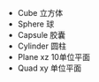  - Cube         立方体
 - Sphere       球    
 - Capsule      胶囊
 - Cylinder     圆柱
 - Plane        xz 10单位平面
 - Quad         xy 单位平面
 
